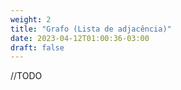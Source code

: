 ```yaml
---
weight: 2
title: "Grafo (Lista de adjacência)"
date: 2023-04-12T01:00:36-03:00
draft: false
---
```


//TODO